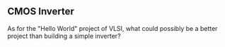 ## CMOS Inverter

As for the "Hello World" project of VLSI, what could possibly be a better project than building a simple inverter?
